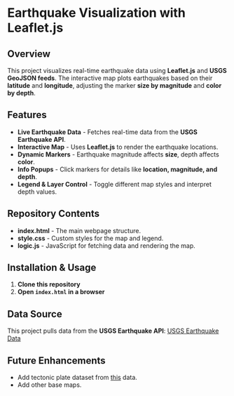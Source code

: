 # Earthquake Visualization with Leaflet.js

## Overview
This project visualizes real-time earthquake data using **Leaflet.js** and **USGS GeoJSON feeds**. The interactive map plots earthquakes based on their **latitude** and **longitude**, adjusting the marker **size by magnitude** and **color by depth**.

## Features
- **Live Earthquake Data** - Fetches real-time data from the **USGS Earthquake API**.
- **Interactive Map** - Uses **Leaflet.js** to render the earthquake locations.
- **Dynamic Markers** - Earthquake magnitude affects **size**, depth affects **color**.
- **Info Popups** - Click markers for details like **location, magnitude, and depth**.
- **Legend & Layer Control** - Toggle different map styles and interpret depth values.

## Repository Contents
- **index.html** - The main webpage structure.
- **style.css** - Custom styles for the map and legend.
- **logic.js** - JavaScript for fetching data and rendering the map.

## Installation & Usage
1. **Clone this repository**
2. **Open `index.html` in a browser**

## Data Source
This project pulls data from the **USGS Earthquake API**: [USGS Earthquake Data](https://earthquake.usgs.gov/earthquakes/feed/v1.0/geojson.php)

## Future Enhancements
- Add tectonic plate dataset from [this](https://github.com/fraxen/tectonicplates) data.
- Add other base maps.
